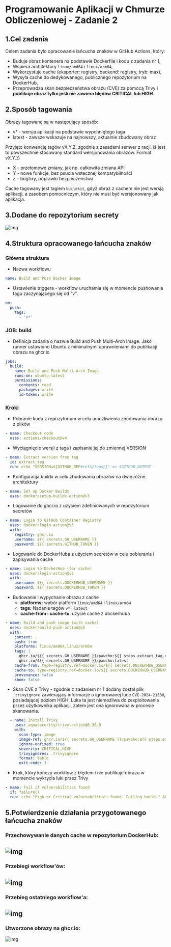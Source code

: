 # Programowanie Aplikacji w Chmurze Obliczeniowej - Zadanie 2

## 1.Cel zadania
Celem zadania było opracowanie łańcucha znaków w GitHub Actions, który:
- Buduje obraz kontenera na podstawie Dockerfile i kodu z zadania nr 1,
- Wspiera architektury `linux/amd64` i `linux/arm64`,
- Wykorzystuje cache (eksporter: registry, backend: registry, tryb: max),
- Wysyła cache do dedykowanego, publicznego repozytorium na DockerHub,
- Przeprowadza skan bezpieczeństwa obrazu (CVE) za pomocą Trivy i **publikuje obraz tylko jeśli nie zawiera błędów CRITICAL lub HIGH**.

## 2.Sposób tagowania

Obrazy tagowane są w następujący sposób:
- v* - wersja aplikacji na podstawie wypchniętego taga
- latest - zawsze wskazuje na najnowszy, aktualnie zbudowany obraz

Przyjęto konwencję tagów vX.Y.Z, zgodnie z zasadami semver z racji, iż jest to powszechnie stosowany standard wersjonowania obrazów. Format vX.Y.Z:
- X - przełomowe zmiany, jak np. całkowita zmiana API
- Y - nowe funkcje, bez psucia wstecznej kompatybilności
- Z - bugfixy, poprawki bezpieczeństwa

Cache tagowany jest tagiem `buildkit`, gdyż obraz z cachem nie jest wersją aplikacji, a zasobem pomocniczym, który nie musi być wersjonowany jak aplikacja.

## 3.Dodane do repozytorium secrety

![img](img/secrets.png)

## 4.Struktura opracowanego łańcucha znaków

### Główna struktura

- Nazwa workflowu
```yml
name: Build and Push Docker Image
```

- Ustawienie triggera - workflow uruchamia się w momencie pushowania tagu zaczynającego się od "v".
```yml
on:
  push:
    tags:
      - 'v*'
```

### JOB: build

- Definicja zadania o nazwie Build and Push Multi-Arch Image. Jako runner ustawiono Ubuntu z minimalnymi uprawnieniami do publikacji obrazu na ghcr.io
```yml
jobs:
  build:
    name: Build and Push Multi-Arch Image
    runs-on: ubuntu-latest
    permissions:
      contents: read
      packages: write
      id-token: write
```

### Kroki

- Pobranie kodu z repozytorium w celu umożliwienia zbudowania obrazu z plików
```yml
- name: Checkout code
  uses: actions/checkout@v4
```

- Wyciągnięcie wersji z taga i zapisanie jej do zmiennej VERSION
```yml
- name: Extract version from tag
  id: extract_tag
  run: echo "VERSION=${GITHUB_REF#refs/tags/}" >> $GITHUB_OUTPUT
```

- Konfiguracja buildx w celu zbudowania obrazów na dwie różne architektury
```yml
- name: Set up Docker Buildx
  uses: docker/setup-buildx-action@v3
```

- Logowanie do ghcr.io z użyciem zdefiniowanych w repozytorium secretów
```yml
- name: Login to GitHub Container Registry
  uses: docker/login-action@v3
  with:
    registry: ghcr.io
    username: ${{ secrets.GH_USERNAME }}
    password: ${{ secrets.GITHUB_TOKEN }}
```

- Logowanie do DockerHuba z użyciem secretów w celu pobierania i zapisywania cache
```yml
- name: Login to DockerHub (for cache)
  uses: docker/login-action@v3
  with:
    username: ${{ secrets.DOCKERHUB_USERNAME }}
    password: ${{ secrets.DOCKERHUB_TOKEN }}
```

- Budowanie i wypychanie obrazu z cache
    - **platforms:** wybór platform `linux/amd64` i `linux/arm64`
    - **tags:** Nadanie tagów `v*` i `latest`
    - **cache-from** i **cache-to**: użycie cache z dockerhuba
```yml
- name: Build and push image (with cache)
  uses: docker/build-push-action@v5
  with:
    context: .
    push: true
    platforms: linux/amd64,linux/arm64
    tags: |
      ghcr.io/${{ secrets.GH_USERNAME }}/pawcho:${{ steps.extract_tag.outputs.VERSION }}
      ghcr.io/${{ secrets.GH_USERNAME }}/pawcho:latest
    cache-from: type=registry,ref=docker.io/${{ secrets.DOCKERHUB_USERNAME }}/cache:buildkit
    cache-to: type=registry,ref=docker.io/${{ secrets.DOCKERHUB_USERNAME }}/cache:buildkit,mode=max
    provenance: false
    sbom: false
```

- Skan CVE z Trivy - zgodnie z zadaniem nr 1 dodany został plik `.trivyignore` zawierający informacje o ignorowanej luce `CVE-2024-21538`, posiadającej poziom HIGH. Luka ta jest niemożliwa do zexploitowania przez użytkownika aplikacji, zatem jest ona ignorowana w procesie skanowania.
```yml
  - name: Install Trivy
    uses: aquasecurity/trivy-action@0.30.0
    with:
      scan-type: image
      image-ref: ghcr.io/${{ secrets.GH_USERNAME }}/pawcho:${{ steps.extract_tag.outputs.VERSION }}
      ignore-unfixed: true
      severity: CRITICAL,HIGH
      trivyignores: .trivyignore
      format: table
      exit-code: 1
```

- Krok, który kończy workflow z błędem i nie publikuje obrazu w momencie wykrycia luki przez Trivy
```yml
- name: Fail if vulnerabilities found
  if: failure()
  run: echo "High or Critical vulnerabilities found. Failing build." && exit 1
```

## 5.Potwierdzenie działania przygotowanego łańcucha znaków

### Przechowywanie danych cache w repozytorium DockerHub:
  
![img](img/dockerhub.png)
---
### Przebiegi workflow'ów:

![img](img/actions1.png)
---
### Przebieg ostatniego workflow'a:

![img](img/actions2.png)
---
### Utworzone obrazy na ghcr.io:

![img](img/ghcr.png)
 

